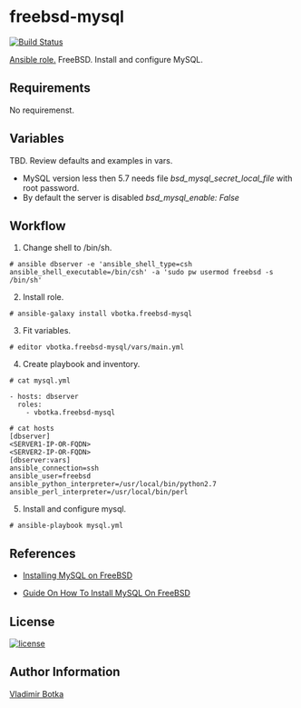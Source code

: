freebsd-mysql
=============

[![Build Status](https://travis-ci.org/vbotka/ansible-freebsd-mysql.svg?branch=master)](https://travis-ci.org/vbotka/ansible-freebsd-mysql)

[Ansible role.](https://galaxy.ansible.com/vbotka/freebsd-mysql/) FreeBSD. Install and configure MySQL.


Requirements
------------

No requiremenst.


Variables
---------

TBD. Review defaults and examples in vars.

- MySQL version less then 5.7 needs file *bsd_mysql_secret_local_file* with root password.
- By default the server is disabled *bsd_mysql_enable: False*


Workflow
--------

1) Change shell to /bin/sh.

```
# ansible dbserver -e 'ansible_shell_type=csh ansible_shell_executable=/bin/csh' -a 'sudo pw usermod freebsd -s /bin/sh'
```

2) Install role.

```
# ansible-galaxy install vbotka.freebsd-mysql
```

3) Fit variables.

```
# editor vbotka.freebsd-mysql/vars/main.yml
```

4) Create playbook and inventory.

```
# cat mysql.yml

- hosts: dbserver
  roles:
    - vbotka.freebsd-mysql
```

```
# cat hosts
[dbserver]
<SERVER1-IP-OR-FQDN>
<SERVER2-IP-OR-FQDN>
[dbserver:vars]
ansible_connection=ssh
ansible_user=freebsd
ansible_python_interpreter=/usr/local/bin/python2.7
ansible_perl_interpreter=/usr/local/bin/perl
```

5) Install and configure mysql.

```
# ansible-playbook mysql.yml
```
		

References
----------

- [Installing MySQL on FreeBSD](https://dev.mysql.com/doc/refman/5.7/en/freebsd-installation.html)

- [Guide On How To Install MySQL On FreeBSD](http://www.xfiles.dk/guide-on-how-to-install-mysql-on-freebsd/)

License
-------

[![license](https://img.shields.io/badge/license-BSD-red.svg)](https://www.freebsd.org/doc/en/articles/bsdl-gpl/article.html)


Author Information
------------------

[Vladimir Botka](https://botka.link)
